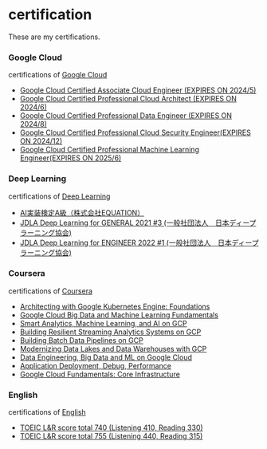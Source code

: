# certification
These are my certifications.

### Google Cloud
certifications of [Google Cloud](https://github.com/seiji1997/certification/tree/master/Google%20Cloud)
- [Google Cloud Certified Associate Cloud Engineer (EXPIRES ON 2024/5)](https://www.credential.net/69b523ee-b88b-452f-be3d-c3eee294740e)
- [Google Cloud Certified Professional Cloud Architect (EXPIRES ON 2024/6)](https://www.credential.net/88c3139a-02a4-4fa6-ae53-944bc543ef66?key=bf71052df62f823ee927b58b8566900bef5795cc498311343a038b1b9580914d)
- [Google Cloud Certified Professional Data Engineer (EXPIRES ON 2024/8)](https://www.credential.net/136da6fb-cf74-4bda-a834-3ec4bc7cd5d0)
- [Google Cloud Certified Professional Cloud Security Engineer(EXPIRES ON 2024/12)](https://google.accredible.com/52675084-7955-49f8-a506-146dc821f329)
- [Google Cloud Certified Professional Machine Learning Engineer(EXPIRES ON 2025/6)](https://google.accredible.com/31c68246-7a34-48c9-93d6-50ac6d454108)

### Deep Learning
certifications of [Deep Learning](https://github.com/seiji1997/certification/tree/master/Deep%20Learning)
- [AI実装検定A級（株式会社EQUATION）](https://github.com/seiji1997/certification/blob/master/Deep%20Learning/AI%E5%AE%9F%E8%A3%85%E6%A4%9C%E5%AE%9AA%E7%B4%9A%E5%90%88%E6%A0%BC%E8%A8%BC.pdf)
- [JDLA Deep Learning for GENERAL 2021 #3
 (一般社団法人　日本ディープラーニング協会)](https://www.openbadge-global.com/ns/portal/openbadge/public/assertions/detail/RnpqUDZwU1EwRm5STC8rd1FUMlV5UT09)
- [JDLA Deep Learning for ENGINEER 2022 #1
 (一般社団法人　日本ディープラーニング協会)](https://www.openbadge-global.com/ns/portal/openbadge/public/assertions/detail/OVd1eFE4OGRNYmc1alkyRXJnNDNvQT09)

### Coursera
certifications of [Coursera](https://github.com/seiji1997/certification/tree/master/Coursera)
- [Architecting with Google Kubernetes Engine: Foundations](https://www.coursera.org/account/accomplishments/verify/L7F7E7GALDXE)
- [Google Cloud Big Data and Machine Learning Fundamentals](https://www.coursera.org/account/accomplishments/verify/HLZYDN3ST9FE)
- [Smart Analytics, Machine Learning, and AI on GCP](https://www.coursera.org/account/accomplishments/verify/23YW9ZGRPCZS)
- [Building Resilient Streaming Analytics Systems on GCP](https://www.coursera.org/account/accomplishments/verify/F8CGP58U7BL9)
- [Building Batch Data Pipelines on GCP](https://www.coursera.org/account/accomplishments/verify/MA8FQ6HNH6LF)
- [Modernizing Data Lakes and Data Warehouses with GCP](https://www.coursera.org/account/accomplishments/verify/RQQ32B9PV5QX)
- [Data Engineering, Big Data and ML on Google Cloud](https://www.coursera.org/account/accomplishments/specialization/PVLF2RH6GG94)
- [Application Deployment, Debug, Performance](https://www.coursera.org/account/accomplishments/verify/ZWY2X8EULHNL)
- [Google Cloud Fundamentals: Core Infrastructure](https://www.coursera.org/account/accomplishments/verify/YQ7GYB23UKC6)

### English
certifications of [English](https://github.com/seiji1997/certification/tree/master/English)
- [TOEIC L&R score total 740 (Listening 410, Reading 330)](https://iibc.cloudcerts.jp/viewer/cert/5aJemlWBgNAqgu68NgOA5VmIbVAVQ8JRrQM49xdEmllNACG0qjyox79tZgYwv5Jw)
- [TOEIC L&R score total 755 (Listening 440, Reading 315)](https://iibc.cloudcerts.jp/viewer/cert/5aJemlWBgNAqgu68NgOA5VmIbVAVQ8JROpNvnZbjvWX3hqQXrO5de7iGOzAXQ9pl)
